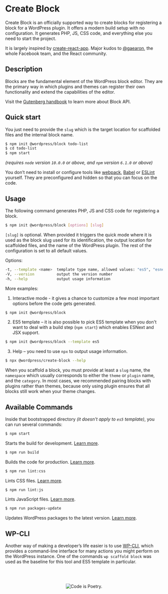 # Create Block

Create Block is an officially supported way to create blocks for registering
a block for a WordPress plugin. It offers a modern build setup with no
configuration. It generates PHP, JS, CSS code, and everything else you need to start the project.

It is largely inspired by [create-react-app](https://create-react-app.dev/docs/getting-started).
Major kudos to [@gaearon](https://github.com/gaearon), the whole Facebook team,
and the React community.

## Description

Blocks are the fundamental element of the WordPress block editor. They are the
primary way in which plugins and themes can register their own functionality and
extend the capabilities of the editor.

Visit the [Gutenberg handbook](https://developer.wordpress.org/block-editor/developers/block-api/block-registration/)
to learn more about Block API.

## Quick start

You just need to provide the `slug` which is the target location for scaffolded
files and the internal block name.
  ```bash
  $ npm init @wordpress/block todo-list
  $ cd todo-list
  $ npm start
  ```

  _(requires `node` version `10.0.0` or above, and `npm` version `6.1.0` or above)_

You don’t need to install or configure tools like [webpack](https://webpack.js.org),
[Babel](https://babeljs.io) or [ESLint](https://eslint.org) yourself. They are
preconfigured and hidden so that you can focus on the code.

## Usage

The following command generates PHP, JS and CSS code for registering a block.

```bash
$ npm init @wordpress/block [options] [slug]
```

`[slug]` is optional. When provided it triggers the quick mode where it is used
as the block slug used for its identification, the output location for scaffolded files,
and the name of the WordPress plugin. The rest of the configuration is set to all
default values.

Options:
```bash
-t, --template <name>  template type name, allowed values: "es5", "esnext" (default: "esnext")
-V, --version          output the version number
-h, --help             output usage information
```

More examples:

1. Interactive mode - it gives a chance to customize a few most important options
before the code gets generated.
  ```bash
  $ npm init @wordpress/block
  ```
2. ES5 template – it is also possible to pick ES5 template when you don't want
to deal with a build step (`npm start`) which enables ESNext and JSX support.
  ```bash
  $ npm init @wordpress/block --template es5
  ```
3. Help – you need to use `npx` to output usage information.
  ```bash
  $ npx @wordpress/create-block --help
  ```

When you scaffold a block, you must provide at least a `slug` name, the `namespace`
which usually corresponds to either the `theme` or `plugin` name, and the `category`.
In most cases, we recommended pairing blocks with plugins rather than themes,
because only using plugin ensures that all blocks still work when your theme changes.

## Available Commands

Inside that bootstrapped directory _(it doesn't apply to `es5` template)_, you
can run several commands:

```bash
$ npm start
```
Starts the build for development. [Learn more](/packages/scripts#start).

```bash
$ npm run build
```
Builds the code for production. [Learn more](/packages/scripts#build).

```bash
$ npm run lint:css
```
Lints CSS files. [Learn more](/packages/scripts#lint-style).

```bash
$ npm run lint:js
```
Lints JavaScript files. [Learn more](/packages/scripts#lint-js).

```bash
$ npm run packages-update
```
Updates WordPress packages to the latest version. [Learn more](/packages/scripts#packages-update).

## WP-CLI

Another way of making a developer’s life easier is to use [WP-CLI](https://wp-cli.org),
which provides a command-line interface for many actions you might perform on
the WordPress instance. One of the commands `wp scaffold block` was used as
the baseline for this tool and ES5 template in particular.

<br/><br/><p align="center"><img src="https://s.w.org/style/images/codeispoetry.png?1" alt="Code is Poetry." /></p>
